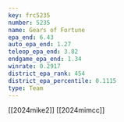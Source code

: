 ```yaml
---
key: frc5235
number: 5235
name: Gears of Fortune
epa_end: 6.43
auto_epa_end: 1.27
teleop_epa_end: 3.82
endgame_epa_end: 1.34
winrate: 0.2917
district_epa_rank: 454
district_epa_percentile: 0.1115
type: Team
---
```

[[2024mike2]]
[[2024mimcc]]
